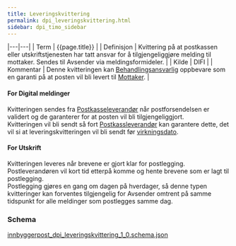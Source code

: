```yaml
---
title: Leveringskvittering
permalink: dpi_leveringskvittering.html
sidebar: dpi_timo_sidebar
---
```


<!-- ![](/images/dpi/underarbeide.png) -->

|---|---|
| Term          | {{page.title}} |
| Definisjon    | Kvittering på at postkassen eller utskriftstjenesten har tatt ansvar for å tilgjengeliggjøre melding til mottaker. Sendes til Avsender via meldingsformideler. |
| Kilde         | DIFI |
| Kommentar     | Denne kvitteringen kan [Behandlingsansvarlig](dpi_aktorer.html) oppbevare som en garanti på at posten vil bli levert til [Mottaker](2sdp_mottaker.html). |

#### For Digital meldinger

Kvitteringen sendes fra [Postkasseleverandør](dpi_aktorer.html)
når postforsendelsen er validert og de garanterer for at posten vil bli
tilgjengeliggjort.  
Kvitteringen vil bli sendt så fort [Postkassleverandør](dpi_aktorer.html) kan garantere dette,
det vil si at leveringskvitteringen vil bli sendt før [virkningsdato](virkningsdato.html).

#### For Utskrift 

Kvitteringen leveres når brevene er gjort klar for postlegging.
Postleverandøren vil kort tid etterpå komme og hente brevene som er lagt
til postlegging.  
Postlegging gjøres en gang om dagen på hverdager, så denne typen
kvitteringer kan forventes tilgjengelig for Avsender omtrent på samme
tidspunkt for alle meldinger som postlegges samme dag.

### Schema
[innbyggerpost_dpi_leveringskvittering_1_0.schema.json](schemas/dpi/innbyggerpost_dpi_leveringskvittering_1_0.schema.json)



